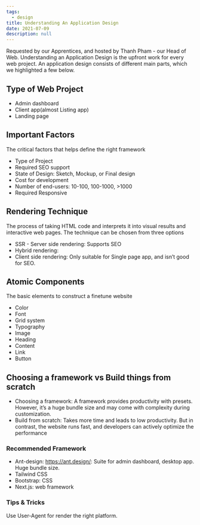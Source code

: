 ```yaml
---
tags: 
  - design
title: Understanding An Application Design
date: 2021-07-09
description: null
---
```


Requested by our Apprentices, and hosted by Thanh Pham - our Head of Web. Understanding an Application Design is the upfront work for every web project. An application design consists of different main parts, which we highlighted a few below.

## Type of Web Project
* Admin dashboard
* Client app(almost Listing app)
* Landing page

## Important Factors
The critical factors that helps define the right framework

* Type of Project
* Required SEO support
* State of Design: Sketch, Mockup, or Final design
* Cost for development
* Number of end-users: 10-100, 100-1000, >1000
* Required Responsive

## Rendering Technique
The process of taking HTML code and interprets it into visual results and interactive web pages. The technique can be chosen from three options
* SSR - Server side rendering: Supports SEO
* Hybrid rendering:
* Client side rendering: Only suitable for Single page app, and isn’t good for SEO.

## Atomic Components
The basic elements to construct a finetune website
* Color
* Font
* Grid system
* Typography
* Image
* Heading
* Content
* Link
* Button

## Choosing a framework vs Build things from scratch
* Choosing a framework: A framework provides productivity with presets. However, it’s a huge bundle size and may come with complexity during customization.
* Build from scratch: Takes more time and leads to low productivity. But in contrast, the website runs fast, and developers can actively optimize the performance

### Recommended Framework
* Ant-design: https://ant.design/: Suite for admin dashboard, desktop app. Huge bundle size.
* Tailwind CSS
* Bootstrap: CSS
* Next.js: web framework

### Tips & Tricks
Use User-Agent for render the right platform.
